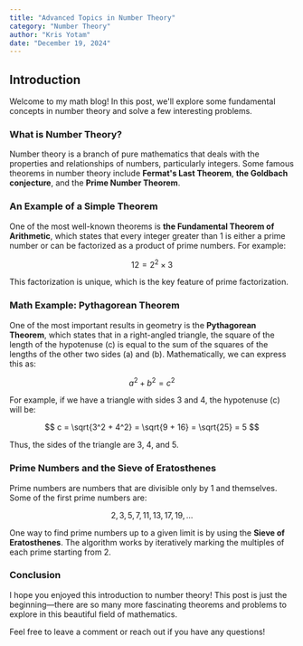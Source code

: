 ```yaml
---
title: "Advanced Topics in Number Theory"
category: "Number Theory"
author: "Kris Yotam"
date: "December 19, 2024"
---
```


## Introduction

Welcome to my math blog! In this post, we'll explore some fundamental concepts in number theory and solve a few interesting problems. 

### What is Number Theory?

Number theory is a branch of pure mathematics that deals with the properties and relationships of numbers, particularly integers. Some famous theorems in number theory include **Fermat's Last Theorem**, **the Goldbach conjecture**, and the **Prime Number Theorem**.

### An Example of a Simple Theorem

One of the most well-known theorems is **the Fundamental Theorem of Arithmetic**, which states that every integer greater than 1 is either a prime number or can be factorized as a product of prime numbers. For example:

$$
12 = 2^2 \times 3
$$

This factorization is unique, which is the key feature of prime factorization.

### Math Example: Pythagorean Theorem

One of the most important results in geometry is the **Pythagorean Theorem**, which states that in a right-angled triangle, the square of the length of the hypotenuse \(c\) is equal to the sum of the squares of the lengths of the other two sides \(a\) and \(b\). Mathematically, we can express this as:

$$
a^2 + b^2 = c^2
$$

For example, if we have a triangle with sides 3 and 4, the hypotenuse \(c\) will be:

$$
c = \sqrt{3^2 + 4^2} = \sqrt{9 + 16} = \sqrt{25} = 5
$$

Thus, the sides of the triangle are 3, 4, and 5.

### Prime Numbers and the Sieve of Eratosthenes

Prime numbers are numbers that are divisible only by 1 and themselves. Some of the first prime numbers are:

$$
2, 3, 5, 7, 11, 13, 17, 19, \dots
$$

One way to find prime numbers up to a given limit is by using the **Sieve of Eratosthenes**. The algorithm works by iteratively marking the multiples of each prime starting from 2.

### Conclusion

I hope you enjoyed this introduction to number theory! This post is just the beginning—there are so many more fascinating theorems and problems to explore in this beautiful field of mathematics.

Feel free to leave a comment or reach out if you have any questions!
